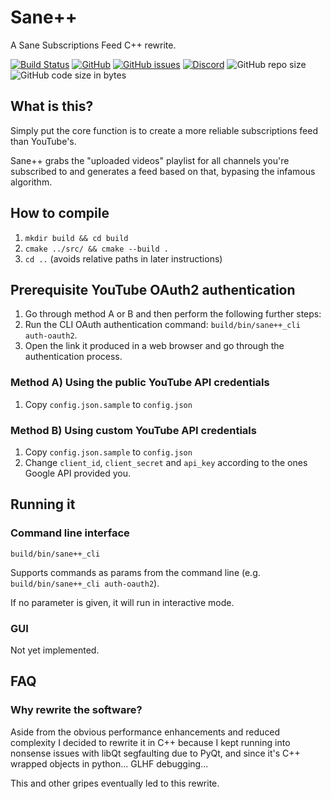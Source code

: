 # Sane++
A Sane Subscriptions Feed C++ rewrite.

[![Build Status](https://api.travis-ci.org/BluABK/sanepp.svg?branch=master)](https://travis-ci.org/BluABK/sanepp)
[![GitHub](https://img.shields.io/github/license/bluabk/sanepp.svg)](https://raw.githubusercontent.com/BluABK/sanepp/master/LICENSE.md)
[![GitHub issues](https://img.shields.io/github/issues/bluabk/sanepp.svg)](https://github.com/BluABK/sanepp/issues)
[![Discord](https://img.shields.io/discord/499274159839379473.svg?style=popout)](https://discord.gg/7KcvPt4)
![GitHub repo size](https://img.shields.io/github/repo-size/bluabk/sanepp.svg?style=popout)
![GitHub code size in bytes](https://img.shields.io/github/languages/code-size/bluabk/sanepp.svg)


## What is this?
Simply put the core function is to create a more reliable subscriptions feed than YouTube's.

Sane++ grabs the "uploaded videos" playlist for all channels you're subscribed to and generates a feed based on that, bypasing the infamous algorithm. 

## How to compile
  1. `mkdir build && cd build`
  2. `cmake ../src/ && cmake --build .`
  3. `cd ..` (avoids relative paths in later instructions)

## Prerequisite YouTube OAuth2 authentication
1. Go through method A or B and then perform the following further steps:
2. Run the CLI OAuth authentication command: `build/bin/sane++_cli auth-oauth2`.
3. Open the link it produced in a web browser and go through the authentication process.

### Method A) Using the public YouTube API credentials
1. Copy `config.json.sample` to `config.json`

### Method B) Using custom YouTube API credentials
1. Copy `config.json.sample` to `config.json`
2. Change `client_id`, `client_secret` and `api_key` according to the ones Google API provided you.

## Running it

### Command line interface
`build/bin/sane++_cli`

Supports commands as params from the command line (e.g. `build/bin/sane++_cli auth-oauth2`).

If no parameter is given, it will run in interactive mode.

### GUI
Not yet implemented.

## FAQ
### Why rewrite the software?
Aside from the obvious performance enhancements and reduced complexity I decided to rewrite it in C++ because I kept running into nonsense issues with libQt segfaulting due to PyQt, and since it's C++ wrapped objects in python... GLHF debugging...

This and other gripes eventually led to this rewrite.
